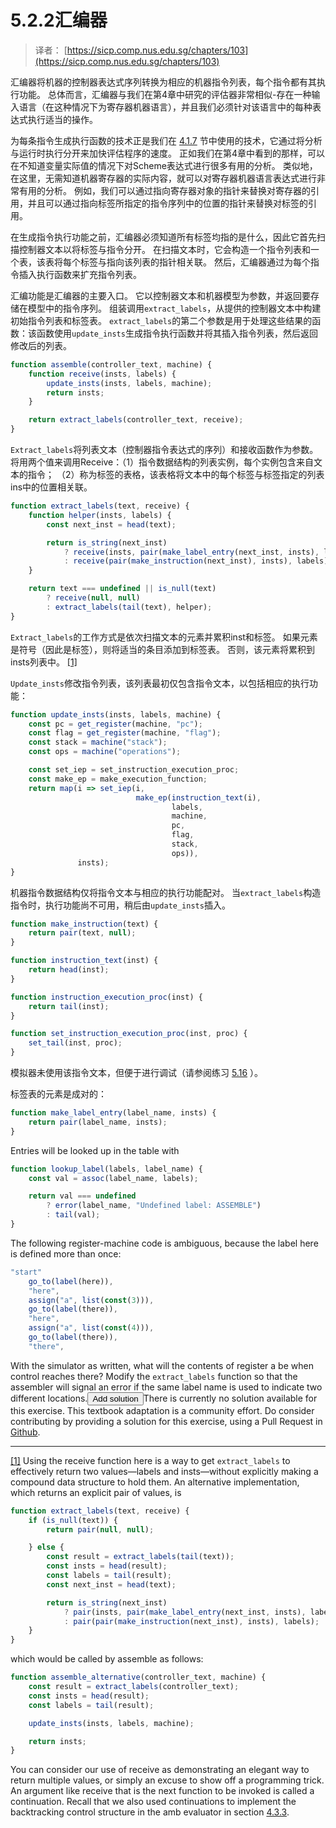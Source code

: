 # 5.2.2汇编器

> 译者： [https://sicp.comp.nus.edu.sg/chapters/103](https://sicp.comp.nus.edu.sg/chapters/103)

汇编器将机器的控制器表达式序列转换为相应的机器指令列表，每个指令都有其执行功能。 总体而言，汇编器与我们在第4章中研究的评估器非常相似-存在一种输入语言（在这种情况下为寄存器机器语言），并且我们必须针对该语言中的每种表达式执行适当的操作。

为每条指令生成执行函数的技术正是我们在 [4.1.7](80) 节中使用的技术，它通过将分析与运行时执行分开来加快评估程序的速度。 正如我们在第4章中看到的那样，可以在不知道变量实际值的情况下对Scheme表达式进行很多有用的分析。 类似地，在这里，无需知道机器寄存器的实际内容，就可以对寄存器机器语言表达式进行非常有用的分析。 例如，我们可以通过指向寄存器对象的指针来替换对寄存器的引用，并且可以通过指向标签所指定的指令序列中的位置的指针来替换对标签的引用。

在生成指令执行功能之前，汇编器必须知道所有标签均指的是什么，因此它首先扫描控制器文本以将标签与指令分开。 在扫描文本时，它会构造一个指令列表和一个表，该表将每个标签与指向该列表的指针相关联。 然后，汇编器通过为每个指令插入执行函数来扩充指令列表。

汇编功能是汇编器的主要入口。 它以控制器文本和机器模型为参数，并返回要存储在模型中的指令序列。 组装调用`extract_labels`，从提供的控制器文本中构建初始指令列表和标签表。 `extract_labels`的第二个参数是用于处理这些结果的函数：该函数使用`update_insts`生成指令执行函数并将其插入指令列表，然后返回修改后的列表。

```js
function assemble(controller_text, machine) {
    function receive(insts, labels) {
        update_insts(insts, labels, machine);
        return insts;
    }

    return extract_labels(controller_text, receive);
}
```

`Extract_labels`将列表文本（控制器指令表达式的序列）和接收函数作为参数。 将用两个值来调用Receive：（1）指令数据结构的列表实例，每个实例包含来自文本的指令； （2）称为标签的表格，该表格将文本中的每个标签与标签指定的列表ins中的位置相关联。

```js
function extract_labels(text, receive) {
    function helper(insts, labels) { 
        const next_inst = head(text);

        return is_string(next_inst)
            ? receive(insts, pair(make_label_entry(next_inst, insts), labels))
            : receive(pair(make_instruction(next_inst), insts), labels);
    }

    return text === undefined || is_null(text)
        ? receive(null, null)
        : extract_labels(tail(text), helper);
}
```

`Extract_labels`的工作方式是依次扫描文本的元素并累积inst和标签。 如果元素是符号（因此是标签），则将适当的条目添加到标签表。 否则，该元素将累积到insts列表中。 [[1]](103#footnote-1)

`Update_insts`修改指令列表，该列表最初仅包含指令文本，以包括相应的执行功能：

```js
function update_insts(insts, labels, machine) {
    const pc = get_register(machine, "pc");
    const flag = get_register(machine, "flag");
    const stack = machine("stack");
    const ops = machine("operations");

    const set_iep = set_instruction_execution_proc;
    const make_ep = make_execution_function;
    return map(i => set_iep(i,
                            make_ep(instruction_text(i),
                                    labels,
                                    machine,
                                    pc,
                                    flag,
                                    stack,
                                    ops)),
               insts);
}
```

机器指令数据结构仅将指令文本与相应的执行功能配对。 当`extract_labels`构造指令时，执行功能尚不可用，稍后由`update_insts`插入。

```js
function make_instruction(text) {
    return pair(text, null);
}

function instruction_text(inst) {
    return head(inst);
}

function instruction_execution_proc(inst) {
    return tail(inst);
}

function set_instruction_execution_proc(inst, proc) {
    set_tail(inst, proc); 
}
```

模拟器未使用该指令文本，但便于进行调试（请参阅练习 [5.16](105#ex_5.16) ）。

标签表的元素是成对的：

```js
function make_label_entry(label_name, insts) {
    return pair(label_name, insts);
}
```

Entries will be looked up in the table with

```js
function lookup_label(labels, label_name) {
    const val = assoc(label_name, labels);

    return val === undefined
        ? error(label_name, "Undefined label: ASSEMBLE")
        : tail(val);
}
```

<exercise>The following register-machine code is ambiguous, because the label here is defined more than once:

```js
"start"
    go_to(label(here)),
    "here",
    assign("a", list(const(3))),
    go_to(label(there)),
    "here",
    assign("a", list(const(4))),
    go_to(label(there)),
    "there",
```

With the simulator as written, what will the contents of register a be when control reaches there? Modify the `extract_labels` function so that the assembler will signal an error if the same label name is used to indicate two different locations.<button class="btn btn-secondary solution_btn" data-toggle="collapse" href="#no_solution_103_1_div">Add solution</button>There is currently no solution available for this exercise. This textbook adaptation is a community effort. Do consider contributing by providing a solution for this exercise, using a Pull Request in [Github](https://github.com/source-academy/sicp).</exercise>

* * *

[[1]](103#footnote-link-1) Using the receive function here is a way to get `extract_labels` to effectively return two values—labels and insts—without explicitly making a compound data structure to hold them. An alternative implementation, which returns an explicit pair of values, is

```js
function extract_labels(text, receive) { 
    if (is_null(text)) {
        return pair(null, null);

    } else {
        const result = extract_labels(tail(text));
        const insts = head(result);
        const labels = tail(result);
        const next_inst = head(text);

        return is_string(next_inst)
            ? pair(insts, pair(make_label_entry(next_inst, insts), labels))
            : pair(pair(make_instruction(next_inst), insts), labels);
    }
}
```

which would be called by assemble as follows:

```js
function assemble_alternative(controller_text, machine) {
    const result = extract_labels(controller_text);
    const insts = head(result);
    const labels = tail(result);

    update_insts(insts, labels, machine);

    return insts;
}
```

You can consider our use of receive as demonstrating an elegant way to return multiple values, or simply an excuse to show off a programming trick. An argument like receive that is the next function to be invoked is called a <quote>continuation.</quote> Recall that we also used continuations to implement the backtracking control structure in the amb evaluator in section <ref name="sec:amb-implementation">[4.3.3](88)</ref>.

